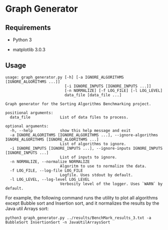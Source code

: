 Graph Generator
===============


Requirements
------------

* Python 3

* matplotlib 3.0.3


Usage
-----

```
usage: graph_generator.py [-h] [-a IGNORE_ALGORITHMS [IGNORE_ALGORITHMS ...]]
                          [-i IGNORE_INPUTS [IGNORE_INPUTS ...]]
                          [-n NORMALIZE] [-f LOG_FILE] [-l LOG_LEVEL]
                          data_file [data_file ...]

Graph generator for the Sorting Algorithms Benchmarking project.

positional arguments:
  data_file             List of data files to process.

optional arguments:
  -h, --help            show this help message and exit
  -a IGNORE_ALGORITHMS [IGNORE_ALGORITHMS ...], --ignore-algorithms IGNORE_ALGORITHMS [IGNORE_ALGORITHMS ...]
                        List of algorithms to ignore.
  -i IGNORE_INPUTS [IGNORE_INPUTS ...], --ignore-inputs IGNORE_INPUTS [IGNORE_INPUTS ...]
                        List of inputs to ignore.
  -n NORMALIZE, --normalize NORMALIZE
                        Algoritm to use to normalize the data.
  -f LOG_FILE, --log-file LOG_FILE
                        Logfile. Uses stdout by default.
  -l LOG_LEVEL, --log-level LOG_LEVEL
                        Verbosity level of the logger. Uses `WARN` by default.
```

For example, the following command runs the utility to plot all algorithms except Bubble sort and Insertion sort,
and it normalizes the results by the Java util Arrays sort:

```
python3 graph_generator.py ../results/BenchMark_results_3.txt -a BubbleSort InsertionSort -n JavaUtilArraysSort
```

